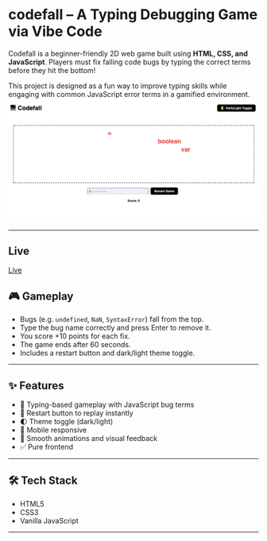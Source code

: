 # codefall – A Typing Debugging Game via Vibe Code

Codefall is a beginner-friendly 2D web game built using **HTML, CSS, and JavaScript**. Players must fix falling code bugs by typing the correct terms before they hit the bottom!

This project is designed as a fun way to improve typing skills while engaging with common JavaScript error terms in a gamified environment.
![codefall screenshot](/screenshot/screenshot.png)

---

## Live
[Live](https://yaoolee.github.io/codefall/)

## 🎮 Gameplay

- Bugs (e.g. `undefined`, `NaN`, `SyntaxError`) fall from the top.
- Type the bug name correctly and press Enter to remove it.
- You score +10 points for each fix.
- The game ends after 60 seconds.
- Includes a restart button and dark/light theme toggle.

---

## ✨ Features

- 🧠 Typing-based gameplay with JavaScript bug terms  
- 🔁 Restart button to replay instantly  
- 🌓 Theme toggle (dark/light)  
- 📱 Mobile responsive  
- 🎯 Smooth animations and visual feedback  
- ✅ Pure frontend 

---

## 🛠️ Tech Stack

- HTML5  
- CSS3
- Vanilla JavaScript  

---
